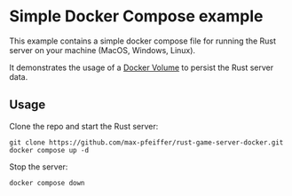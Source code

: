 # Simple Docker Compose example
This example contains a simple docker compose file for running the Rust server on your machine (MacOS, Windows, Linux).

It demonstrates the usage of a [Docker Volume](https://docs.docker.com/storage/volumes/) to persist the Rust server data.

## Usage
Clone the repo and start the Rust server:
```shell
git clone https://github.com/max-pfeiffer/rust-game-server-docker.git
docker compose up -d
```

Stop the server:
```shell
docker compose down
```
